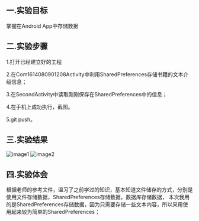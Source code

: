 ## 一.实验目标
 掌握在Android App中存储数据
 
## 二.实验步骤
1.打开已经建立好的工程  
 
2.在Com1614080901208Activity中利用SharedPreferences存储书籍的文本介绍信息；
 
3.在SecondActivity中读取刚刚保存在SharedPreferences中的信息；  
 
 4.在手机上成功执行，截图。  
 
 5.git push。  
 
  ## 三.实验结果
 ![image1](https://github.com/CNTcnt/android-labs-2018/blob/master/com1614080901208/%E5%AE%9E%E9%AA%8C%E4%BA%94-1.png)
 ![image2](https://github.com/CNTcnt/android-labs-2018/blob/master/com1614080901208/%E5%AE%9E%E9%AA%8C%E4%BA%94-2.png)
 
 ## 四.实验体会
 
 根据老师的参考文件，温习了之前学过的知识，基本知道文件储存的方式，分别是使用文件存储数据，SharedPreferences存储数据，数据库存储数据，
 本次我用的是SharedPreferences存储数据，因为只需要存储一些文本内容，所以采用使用起来较为简单的SharedPreferences；
